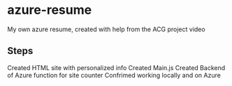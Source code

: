 # azure-resume
My own azure resume, created with help from the ACG project video

## Steps
Created HTML site with personalized info
Created Main.js
Created Backend of Azure function for site counter
Confrimed working locally and on Azure